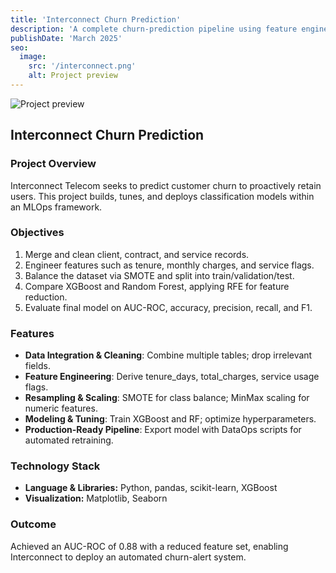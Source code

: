 ```yaml
---
title: 'Interconnect Churn Prediction'
description: 'A complete churn-prediction pipeline using feature engineering, SMOTE balancing, and classification models with MLOps practices to proactively retain telecom customers.'
publishDate: 'March 2025'
seo:
  image:
    src: '/interconnect.png'
    alt: Project preview
---
```


![Project preview](/interconnect.png)

## Interconnect Churn Prediction

### Project Overview
Interconnect Telecom seeks to predict customer churn to proactively retain users. This project builds, tunes, and deploys classification models within an MLOps framework.

### Objectives
1. Merge and clean client, contract, and service records.  
2. Engineer features such as tenure, monthly charges, and service flags.  
3. Balance the dataset via SMOTE and split into train/validation/test.  
4. Compare XGBoost and Random Forest, applying RFE for feature reduction.  
5. Evaluate final model on AUC-ROC, accuracy, precision, recall, and F1.

### Features
- **Data Integration & Cleaning**: Combine multiple tables; drop irrelevant fields.  
- **Feature Engineering**: Derive tenure_days, total_charges, service usage flags.  
- **Resampling & Scaling**: SMOTE for class balance; MinMax scaling for numeric features.  
- **Modeling & Tuning**: Train XGBoost and RF; optimize hyperparameters.  
- **Production-Ready Pipeline**: Export model with DataOps scripts for automated retraining.

### Technology Stack
- **Language & Libraries:** Python, pandas, scikit-learn, XGBoost  
- **Visualization:** Matplotlib, Seaborn  

### Outcome
Achieved an AUC-ROC of 0.88 with a reduced feature set, enabling Interconnect to deploy an automated churn-alert system.